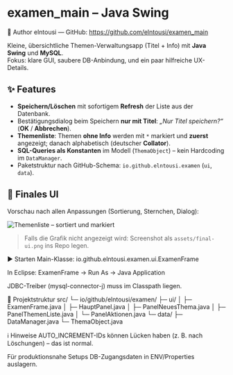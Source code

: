 # examen_main – Java Swing

👤 Author
elntousi — GitHub: https://github.com/elntousi/examen_main

Kleine, übersichtliche Themen-Verwaltungsapp (Titel + Info) mit **Java Swing** und **MySQL**.  
Fokus: klare GUI, saubere DB-Anbindung, und ein paar hilfreiche UX-Details.

## ✨ Features
- **Speichern/Löschen** mit sofortigem **Refresh** der Liste aus der Datenbank.
- Bestätigungsdialog beim Speichern **nur mit Titel**: _„Nur Titel speichern?“_ (**OK** / **Abbrechen**).
- **Themenliste**: Themen **ohne Info** werden mit `*` markiert und **zuerst** angezeigt; danach alphabetisch (deutscher **Collator**).
- **SQL-Queries als Konstanten** im Modell (`ThemaObject`) – kein Hardcoding im `DataManager`.
- Paketstruktur nach GitHub-Schema: `io.github.elntousi.examen` (`ui`, `data`).

## 📸 Finales UI
Vorschau nach allen Anpassungen (Sortierung, Sternchen, Dialog):

![Themenliste – sortiert und markiert]([assets/final-ui.png](https://github.com/elntousi/examen_main/blob/main/assets/final-ui.PNG))

> Falls die Grafik nicht angezeigt wird: Screenshot als `assets/final-ui.png` ins Repo legen.

▶️ Starten
Main-Klasse: io.github.elntousi.examen.ui.ExamenFrame

In Eclipse: ExamenFrame → Run As → Java Application

JDBC-Treiber (mysql-connector-j) muss im Classpath liegen.

🧱 Projektstruktur
src/
└─ io/github/elntousi/examen/
   ├─ ui/
   │  ├─ ExamenFrame.java
   │  ├─ HauptPanel.java
   │  ├─ PanelNeuesThema.java
   │  ├─ PanelThemenListe.java
   │  └─ PanelAktionen.java
   └─ data/
      ├─ DataManager.java
      └─ ThemaObject.java

ℹ️ Hinweise
AUTO_INCREMENT-IDs können Lücken haben (z. B. nach Löschungen) – das ist normal.

Für produktionsnahe Setups DB-Zugangsdaten in ENV/Properties auslagern.

